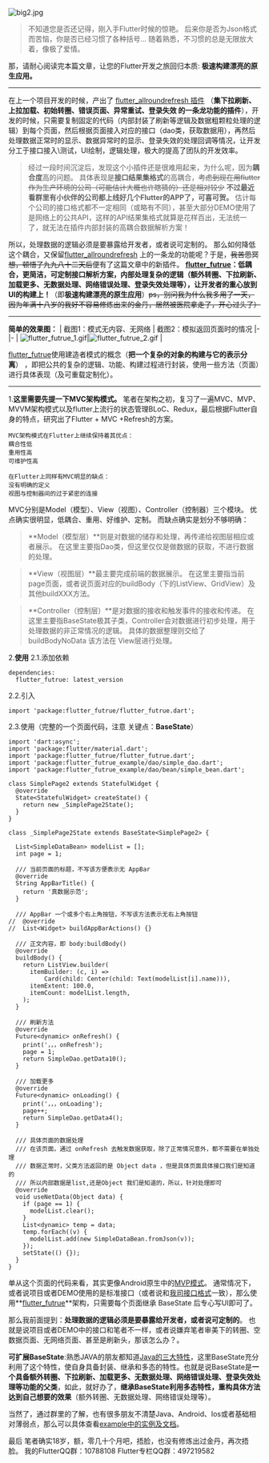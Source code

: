 ![big2.jpg](https://upload-images.jianshu.io/upload_images/2819106-d285dcf8b86e63bd.jpg?imageMogr2/auto-orient/strip%7CimageView2/2/w/1240)

>不知道您是否还记得，刚入手Flutter时候的惊艳。
后来你是否为Json格式而苦恼，你是否已经习惯了各种括号...
随着熟悉，不习惯的总是无限放大着，像极了爱情。


那，请耐心阅读完本篇文章，让您的Flutter开发之旅回归本质: **极速构建漂亮的原生应用。**
***
在上一个项目开发的时候，产出了 [flutter_allroundrefresh 插件](https://www.jianshu.com/p/6148062cbb86) （**集下拉刷新、上拉加载、初始转圈、错误页面、异常重试、登录失效  的一条龙功能的插件**），开发的时候，只需要复制固定的代码（内部封装了刷新等逻辑及数据粗颗粒处理的逻辑）到每个页面，然后根据页面接入对应的接口（dao类，获取数据用），再然后处理数据正常时的显示、数据异常时的显示、登录失效的处理回调等情况，让开发分工于接口接入\测试，UI绘制，逻辑处理，极大的提高了团队的开发效率。

>经过一段时间沉淀后，发现这个小插件还是很难用起来，为什么呢，因为**耦合度**高的问题。
具体表现是**接口结果集格式**的高耦合，~~考虑到现在用flutter作为生产环境的公司（可能估计大概也许瞎猜的）还是相对较少~~
**不过最近看群里有小伙伴的公司都上线好几个Flutter的APP了，可喜可贺。**
估计每个公司的接口格式都不一定相同（或略有不同），甚至大部分DEMO使用了是网络上的公共API，这样的API结果集格式就算是花样百出，无法统一了，就无法在插件内部封装的高耦合数据解析方案！

所以，处理数据的逻辑必须是要暴露给开发者，或者说可定制的。
那么如何降低这个耦合，又保留[flutter_allroundrefresh](https://www.jianshu.com/p/6148062cbb86) 上的一条龙的功能呢？于是，~~我苦思冥想，顿悟了九九八十二天后~~便有了这篇文章中的新插件。
**[flutter_futrue](https://pub.dev/packages/flutter_futrue)：低耦合，更简洁，可定制接口解析方案，内部处理复杂的逻辑（额外转圈、下拉刷新、加载更多、无数据处理、网络错误处理、登录失效处理等），让开发者的重心放到UI的构建上！**（即**极速构建漂亮的原生应用**）~~ps，别问我为什么我多用了一天，因为年满十八岁的我好不容易修炼出来的金丹，居然被医院拿走了，开心过头了）~~
***

**简单的效果图：**
| 截图1：模式无内容、无网络 |  截图2：模拟返回页面时的情况
|-|-
| ![flutter_futrue_1.gif](https://upload-images.jianshu.io/upload_images/2819106-230c732f73bf4d73.gif?imageMogr2/auto-orient/strip)|![flutter_futrue_2.gif](https://upload-images.jianshu.io/upload_images/2819106-0a03f4e79f2698fa.gif?imageMogr2/auto-orient/strip)
|

[flutter_futrue](https://pub.dev/packages/flutter_futrue)使用建造者模式的概念（**把一个复杂的对象的构建与它的表示分离**） ，即把公共的复杂的逻辑、功能、构建过程进行封装，使用一些方法（页面）进行具体表现（及可重载定制化）。

***
1.**这里需要先提一下MVC架构模式。**
笔者在架构之初，复习了一遍MVC、MVP、MVVM架构模式以及flutter上流行的状态管理BLoC、Redux，最后根据Flutter自身的特点，研究出了Flutter + MVC +Refresh的方案。
```
MVC架构模式在Flutter上继续保持着其优点：
耦合性低
重用性高
可维护性高

在Flutter上同样有MVC明显的缺点：
没有明确的定义
视图与控制器间的过于紧密的连接
```
MVC分别是Model（模型）、View（视图）、Controller（控制器）三个模块。
优点确实很明显，低耦合、重用、好维护、定制。
而缺点确实是划分不够明确：
>**Model（模型层）**则是对数据的储存和处理，再传递给视图层相应或者展示。
在这里主要指Dao类，但这里仅仅是做数据的获取，不进行数据的处理。

>**View（视图层）**最主要完成前端的数据展示。
在这里主要指当前page页面，或者说页面对应的buildBody（下的ListView、GridView）及其他buildXXX方法。

>**Controller（控制层）**是对数据的接收和触发事件的接收和传递。
在这里主要指BaseState极其子类，Controller会对数据进行初步处理，用于处理数据的非正常情况的逻辑。
具体的数据整理则交给了buildBodyNoData 该方法在 View层进行处理。


2.**使用**
2.1.添加依赖

```
dependencies:
  flutter_futrue: latest_version
```
2.2.引入
```
import 'package:flutter_futrue/flutter_futrue.dart';
```

2.3.使用（完整的一个页面代码，注意 关键点：**BaseState**）

```
import 'dart:async';
import 'package:flutter/material.dart';
import 'package:flutter_futrue/flutter_futrue.dart';
import 'package:flutter_futrue_example/dao/simple_dao.dart';
import 'package:flutter_futrue_example/dao/bean/simple_bean.dart';

class SimplePage2 extends StatefulWidget {
  @override
  State<StatefulWidget> createState() {
    return new _SimplePage2State();
  }
}

class _SimplePage2State extends BaseState<SimplePage2> {

  List<SimpleDataBean> modelList = [];
  int page = 1;

  /// 当前页面的标题，不写该方便表示无 AppBar
  @override
  String AppBarTitle() {
    return '真数据示范';
  }

  /// AppBar 一个或多个右上角按钮，不写该方法表示无右上角按钮
//  @override
//  List<Widget> buildAppBarActions() {}

  /// 正文内容，即 body:buildBody()
  @override
  buildBody() {
    return ListView.builder(
      itemBuilder: (c, i) =>
          Card(child: Center(child: Text(modelList[i].name))),
      itemExtent: 100.0,
      itemCount: modelList.length,
    );
  }

  /// 刷新方法
  @override
  Future<dynamic> onRefresh() {
    print('，，，onRefresh');
    page = 1;
    return SimpleDao.getData10();
  }

  /// 加载更多
  @override
  Future<dynamic> onLoading() {
    print('，，，onLoading');
    page++;
    return SimpleDao.getData4();
  }

  /// 具体页面的数据处理
  /// 在该页面，通过 onRefresh 去触发数据获取，除了正常情况意外，都不需要在单独处理
  /// 数据正常时，父类方法返回的是 Object data ，但是具体页面具体接口我们是知道的
  /// 所以内部数据是list,还是Object 我们是知道的，所以，针对处理即可
  @override
  void useNetData(Object data) {
    if (page == 1) {
      modelList.clear();
    }
    List<dynamic> temp = data;
    temp.forEach((v) {
      modelList.add(new SimpleDataBean.fromJson(v));
    });
    setState(() {});
  }
}

```
单从这个页面的代码来看，其实更像Android原生中的[MVP模式](https://www.jianshu.com/p/31c3909ce075)。
通常情况下，或者说项目或者DEMO使用的是标准接口（或者说和[我司接口格式](https://github.com/android-pf/flutter_futrue/blob/master/example/README.md)一致），那么使用**[flutter_futrue](https://pub.dev/packages/flutter_futrue)**架构，只需要每个页面继承 BaseState 后专心写UI即可了。

那么我前面提到：**处理数据的逻辑必须是要暴露给开发者，或者说可定制的**。
也就是说项目或者DEMO中的接口和笔者不一样，或者说嫌弃笔者审美下的转圈、空数据页面、无网络页面、甚至是刷新头，那该怎么办？。

**可扩展BaseState**:熟悉JAVA的朋友都知道[Java的三大特性](https://baijiahao.baidu.com/s?id=1618298449551241841&wfr=spider&for=pc)，这里BaseState充分利用了这个特性，使自身具备封装、继承和多态的特性。也就是说BaseState是**一个具备额外转圈、下拉刷新、加载更多、无数据处理、网络错误处理、登录失效处理等功能的父类**，如此，就好办了，**继承BaseState利用多态特性，重构具体方法达到自己想要的效果**（额外转圈、无数据处理、网络错误处理等）。

当然了，通过群里的了解，也有很多朋友不清楚Java、Android、Ios或者基础相对薄弱点，那么可以具体查看[example中的实例及文档](https://github.com/android-pf/flutter_futrue/blob/master/example/README.md)。


最后
笔者确实18岁，额，零几十个月吧，捂脸，也没有修炼出过金丹，再次捂脸。
我的FlutterQQ群：10788108
Flutter专栏QQ群：497219582